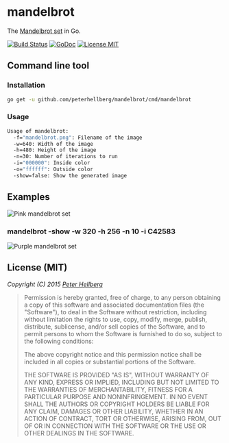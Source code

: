 mandelbrot
==========

The [Mandelbrot set](https://en.wikipedia.org/wiki/Mandelbrot_set) in Go.

[![Build Status](https://travis-ci.org/peterhellberg/mandelbrot.svg?branch=master)](https://travis-ci.org/peterhellberg/mandelbrot)
[![GoDoc](https://img.shields.io/badge/godoc-reference-blue.svg?style=flat)](https://godoc.org/github.com/peterhellberg/mandelbrot)
[![License MIT](https://img.shields.io/badge/license-MIT-lightgrey.svg?style=flat)](https://github.com/peterhellberg/mandelbrot#license-mit)

## Command line tool

### Installation

```bash
go get -u github.com/peterhellberg/mandelbrot/cmd/mandelbrot
```

### Usage

```bash
Usage of mandelbrot:
  -f="mandelbrot.png": Filename of the image
  -w=640: Width of the image
  -h=480: Height of the image
  -n=30: Number of iterations to run
  -i="000000": Inside color
  -o="ffffff": Outside color
  -show=false: Show the generated image
```

## Examples

![Pink mandelbrot set](http://assets.c7.se/skitch/mandelbrot-20150409-223252.png)

### mandelbrot -show -w 320 -h 256 -n 10 -i C42583

![Purple mandelbrot set](http://assets.c7.se/skitch/mandelbrot_-show_-w_320_-h_256_-n_10_-i_C42583-20150409-234938.png)

## License (MIT)

*Copyright (C) 2015 [Peter Hellberg](http://c7.se/)*

> Permission is hereby granted, free of charge, to any person obtaining
> a copy of this software and associated documentation files (the "Software"),
> to deal in the Software without restriction, including without limitation
> the rights to use, copy, modify, merge, publish, distribute, sublicense,
> and/or sell copies of the Software, and to permit persons to whom the
> Software is furnished to do so, subject to the following conditions:
>
> The above copyright notice and this permission notice shall be included
> in all copies or substantial portions of the Software.
>
> THE SOFTWARE IS PROVIDED "AS IS", WITHOUT WARRANTY OF ANY KIND,
> EXPRESS OR IMPLIED, INCLUDING BUT NOT LIMITED TO THE WARRANTIES
> OF MERCHANTABILITY, FITNESS FOR A PARTICULAR PURPOSE AND NONINFRINGEMENT.
> IN NO EVENT SHALL THE AUTHORS OR COPYRIGHT HOLDERS BE LIABLE FOR ANY CLAIM,
> DAMAGES OR OTHER LIABILITY, WHETHER IN AN ACTION OF CONTRACT,
> TORT OR OTHERWISE, ARISING FROM, OUT OF OR IN CONNECTION WITH THE SOFTWARE
> OR THE USE OR OTHER DEALINGS IN THE SOFTWARE.

